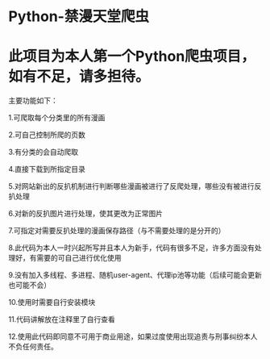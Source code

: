# Python-禁漫天堂爬虫
# 此项目为本人第一个Python爬虫项目，如有不足，请多担待。
主要功能如下：

1.可爬取每个分类里的所有漫画

2.可自己控制所爬的页数

3.有分类的会自动爬取

4.直接下载到所指定目录

5.对网站新出的反扒机制进行判断哪些漫画被进行了反爬处理，哪些没有被进行反扒处理

6.对新的反扒图片进行处理，使其更改为正常图片

7.可指定对需要反扒处理的漫画保存路径（与不需要处理的是分开的）

8.此代码为本人一时兴起所写并且本人为新手，代码有很多不足，许多方面没有处理好，有需要的可自己进行优化使用

9.没有加入多线程、多进程、随机user-agent、代理ip池等功能（后续可能会更新也可能不会）

10.使用时需要自行安装模块

11.代码讲解放在注释里了自行查看

12.使用此代码即同意不可用于商业用途，如果过度使用出现追责与刑事纠纷本人不负任何责任。


